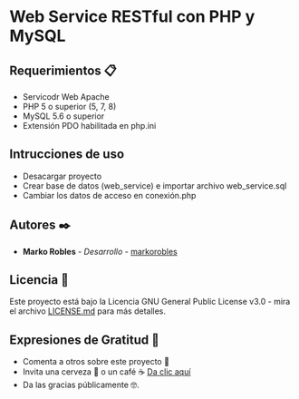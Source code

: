 # Web Service RESTful con PHP y MySQL

## Requerimientos 📋
- Servicodr Web Apache
- PHP 5 o superior (5, 7, 8)
- MySQL 5.6 o superior
- Extensión PDO habilitada en php.ini

## Intrucciones de uso
- Desacargar proyecto
- Crear base de datos (web_service) e importar archivo web_service.sql
- Cambiar los datos de acceso en conexión.php

## Autores ✒️
- **Marko Robles** - *Desarrollo* - [markorobles](https://github.com/markorobles)

## Licencia 📄

Este proyecto está bajo la Licencia GNU General Public License v3.0 - mira el archivo [LICENSE.md](LICENSE.md) para más detalles.

## Expresiones de Gratitud 🎁

* Comenta a otros sobre este proyecto 📢
* Invita una cerveza 🍺 o un café ☕ [Da clic aquí](https://www.paypal.com/paypalme/markorobles?locale.x=es_XC.) 
* Da las gracias públicamente 🤓.
